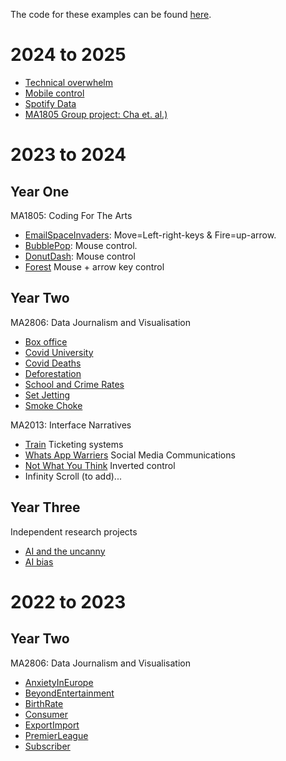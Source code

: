 The code for these examples can be found [here](https://github.com/anthillsocial/example-student-projects).

# 2024 to 2025

- [Technical overwhelm](2024-25/MA2013-ElizabethClaridge/index.html)
- [Mobile control](2024-25/MA2013-mobile-control-MarkTaylorChacksfield/index.html)
- [Spotify Data](MA2013-2024-Christina-Barmaksezian-SpotifyData/index2.html)
- [MA1805 Group project: Cha et. al.)](public/MA1805-2025-Chay-GroupProj/index.html)


# 2023 to 2024 

## Year One

MA1805: Coding For The Arts                                            

- [EmailSpaceInvaders](2023-24/Y1-MA1805-2024-EmailSpaceInvaders): Move=Left-right-keys & Fire=up-arrow.                              
- [BubblePop](2023-24/Y1-MA1805-2024-BubblePop): Mouse control.                                               
- [DonutDash](2023-24/Y1-MA1805-2024-DonutDash): Mouse control
- [Forest](2023-24/Y1-MA1805-2024-Forrest) Mouse + arrow key control

## Year Two

MA2806: Data Journalism and Visualisation

- [Box office](2023-24/Y2-MA2806-Box-Office)
- [Covid University](2023-24/Y2-MA2806-COVID-University)
- [Covid Deaths](2023-24/Y2-MA2806-CovidDeaths)
- [Deforestation](2023-24/Y2-MA2806-deforestation)
- [School and Crime Rates](2023-24/Y2-MA2806-School-and-Crime-Rates)
- [Set Jetting](2023-24/Y2-MA2806-Set-Jetting)
- [Smoke Choke](2023-24/Y2-MA2806-SmokeChoke)

MA2013: Interface Narratives

- [Train](2023-24/Y2-MA2013-2024-Train) Ticketing systems
- [Whats App Warriers](2023-24/Y2-MA2013-2024-WhatsAppWarriers) Social Media Communications
- [Not What You Think](2023-24/Y2-MA2013-2024-NotWhatYouThink) Inverted control 
- Infinity Scroll (to add)...

## Year Three
Independent research projects

- [AI and the uncanny](2023-24/Y3-MA3017-2024-Praxis-Uncanny-AI)
- [AI bias](2023-24/Y3-MA3801-2024-AdvancedDigital-AI-bias)

# 2022 to 2023 

## Year Two

MA2806: Data Journalism and Visualisation

- [AnxietyInEurope](2023-24/2022-23/Y2-MA2806-AnxietyInEurope)
- [BeyondEntertainment](2023-24/2022-23/Y2-MA2806-BeyondEntertainment)
- [BirthRate](2023-24/2022-23/Y2-MA2806-BirthRate)
- [Consumer](2023-24/2022-23/Y2-MA2806-Consumer)
- [ExportImport](2023-24/2022-23/Y2-MA2806-ExportImport)
- [PremierLeague](2023-24/2022-23/Y2-MA2806-PremierLeague)
- [Subscriber](2023-24/2022-23/Y2-MA2806-Subscriber)